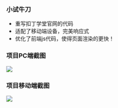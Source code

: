 ### 小试牛刀
- 重写扣丁学堂官网的代码
- 适配了移动端设备，完美响应式
- 优化了前端js代码，使得页面渲染的更快！
### 项目PC端截图
![](http://oe3vwrk94.bkt.clouddn.com/%E6%97%A0%E6%A0%87%E9%A2%98.png)

### 项目移动端截图
![](http://oe3vwrk94.bkt.clouddn.com/%E7%81%AB%E7%8B%90%E6%88%AA%E5%9B%BE_2016-10-14T11-04-36.041Z.png)
